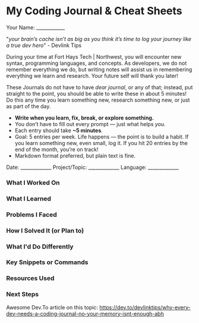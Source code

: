 # My Coding Journal & Cheat Sheets
Your Name: ____________

"_your brain’s cache isn’t as big as you think it’s time to log your journey like a true dev hero_" - Devlink Tips

During your time at Fort Hays Tech | Northwest, you will encounter new syntax, programming languages, and concepts. As developers, we do not remember everything we do, but writing notes will assist us in remembering everything we learn and research. Your future self will thank you later!

These Journals do not have to have *dear journal*, or any of that; instead, put straight to the point, you should be able to write these in about 5 minutes! Do this any time you learn something new, research something new, or just as part of the day. 

- **Write when you learn, fix, break, or explore something.**
- You don’t have to fill out every prompt — just what helps *you*.
- Each entry should take **~5 minutes**.
- Goal: 5 entries per week.
Life happens — the point is to build a habit. If you learn something new, even small, log it. If you hit 20 entries by the end of the month, you’re on track!
- Markdown format preferred, but plain text is fine.

Date: _____________
Project/Topic: _____________
Language: _____________

### What I Worked On

### What I Learned

### Problems I Faced

### How I Solved It (or Plan to)

### What I'd Do Differently

### Key Snippets or Commands

### Resources Used

### Next Steps




Awesome Dev.To article on this topic: https://dev.to/devlinktips/why-every-dev-needs-a-coding-journal-no-your-memory-isnt-enough-abh
